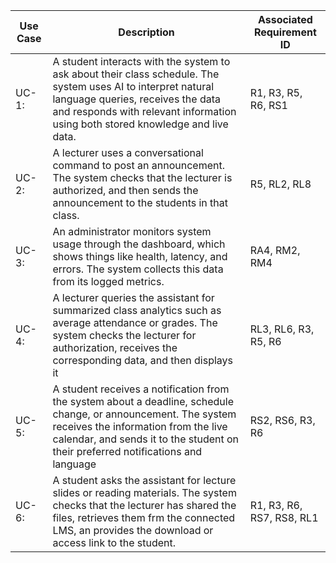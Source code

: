 | Use Case  | Description | Associated Requirement ID |
| --------- | ----------  | ------------------------- |
| UC-1:     | A student interacts with the system to ask about their class schedule. The system uses AI to interpret natural language queries, receives the data and responds with relevant information using both stored knowledge and live data. | R1, R3, R5, R6, RS1 |
| UC-2:     | A lecturer uses a conversational command to post an announcement. The system checks that the lecturer is authorized, and then sends the announcement to the students in that class. | R5, RL2, RL8 |
| UC-3:     | An administrator monitors system usage through the dashboard, which shows things like health, latency, and errors. The system collects this data from its logged metrics. | RA4, RM2, RM4 |
| UC-4:     | A lecturer queries the assistant for summarized class analytics such as average attendance or grades. The system checks the lecturer for authorization, receives the corresponding data, and then displays it | RL3, RL6, R3, R5, R6 |
| UC-5:     | A student receives a notification from the system about a deadline, schedule change, or announcement. The system receives the information from the live calendar, and sends it to the student on their preferred notifications and language | RS2, RS6, R3, R6 |
| UC-6:     | A student asks the assistant for lecture slides or reading materials. The system checks that the lecturer has shared the files, retrieves them frm the connected LMS, an provides the download or access link to the student. | R1, R3, R6, RS7, RS8, RL1|

